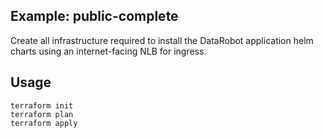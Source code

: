 ## Example: public-complete
Create all infrastructure required to install the DataRobot application helm charts using an internet-facing NLB for ingress.

## Usage
```
terraform init
terraform plan
terraform apply
```
